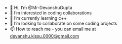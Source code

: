 - 👋 Hi, I’m @Mr-DevanshuGupta
- 👀 I’m interested in coding collaborations
- 🌱 I’m currently learning c++
- 💞️ I’m looking to collaborate on some coding projects 
- 📫 How to reach me - you can email me at devanshu.kissu.0000@gmail.com

<!---
Mr-DevanshuGupta/Mr-DevanshuGupta is a ✨ special ✨ repository because its `README.md` (this file) appears on your GitHub profile.
You can click the Preview link to take a look at your changes.
--->
